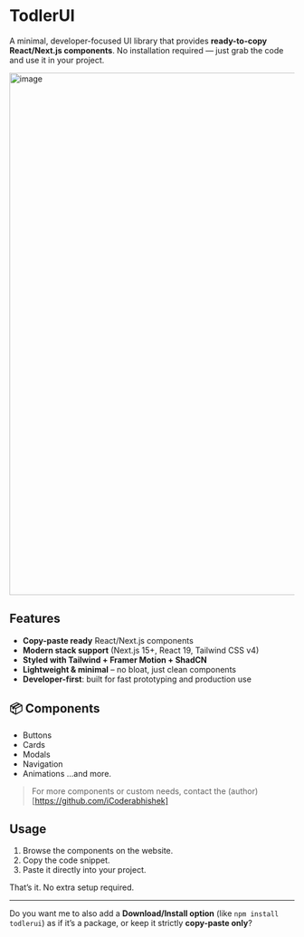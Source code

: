 # TodlerUI

A minimal, developer-focused UI library that provides **ready-to-copy React/Next.js components**.
No installation required — just grab the code and use it in your project.

<img width="1900" height="923" alt="image" src="https://github.com/user-attachments/assets/eff20c0c-1ee8-4f5a-abbb-8853ddc4688b" />


## Features

* **Copy-paste ready** React/Next.js components
* **Modern stack support** (Next.js 15+, React 19, Tailwind CSS v4)
* **Styled with Tailwind + Framer Motion + ShadCN**
* **Lightweight & minimal** – no bloat, just clean components
* **Developer-first**: built for fast prototyping and production use

## 📦 Components

* Buttons
* Cards
* Modals
* Navigation
* Animations
  …and more.

> For more components or custom needs, contact the (author)[https://github.com/iCoderabhishek]

## Usage

1. Browse the components on the website.
2. Copy the code snippet.
3. Paste it directly into your project.

That’s it. No extra setup required.



---

Do you want me to also add a **Download/Install option** (like `npm install todlerui`) as if it’s a package, or keep it strictly **copy-paste only**?
